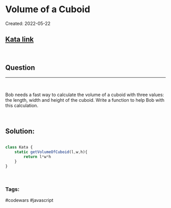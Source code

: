 # Volume of a Cuboid

Created:  2022-05-22

[1]: https://www.codewars.com/kata/58261acb22be6e2ed800003a/solutions/javascript
## [Kata link][1]

&nbsp;

## Question
---

&nbsp;

Bob needs a fast way to calculate the volume of a cuboid with three values: the length, width and height of the cuboid. Write a function to help Bob with this calculation.

&nbsp;

## **Solution:**

<!-- code below -->

```javascript

class Kata {
    static getVolumeOfCuboid(l,w,h){
        return l*w*h
    }
}

```

&nbsp;


### Tags:
#codewars #javascript